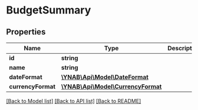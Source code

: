 # BudgetSummary

## Properties
Name | Type | Description | Notes
------------ | ------------- | ------------- | -------------
**id** | **string** |  | 
**name** | **string** |  | 
**dateFormat** | [**\YNAB\Api\Model\DateFormat**](DateFormat.md) |  | [optional] 
**currencyFormat** | [**\YNAB\Api\Model\CurrencyFormat**](CurrencyFormat.md) |  | [optional] 

[[Back to Model list]](../README.md#documentation-for-models) [[Back to API list]](../README.md#documentation-for-api-endpoints) [[Back to README]](../README.md)


